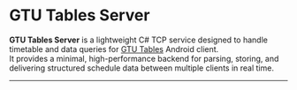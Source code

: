 # GTU Tables Server

**GTU Tables Server** is a lightweight C# TCP service designed to handle timetable and data queries for [GTU Tables](https://github.com/NikkaGames/GTU-Tables) Android client.  
It provides a minimal, high-performance backend for parsing, storing, and delivering structured schedule data between multiple clients in real time.

---
